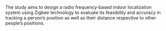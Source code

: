 The study aims to design a radio frequency-based indoor localization system using Zigbee technology to evaluate its feasibility and accuracy in tracking a person’s position as well as their distance respective to other people’s positions.
